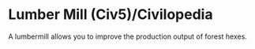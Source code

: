 # Lumber Mill (Civ5)/Civilopedia

A lumbermill allows you to improve the production output of forest hexes.